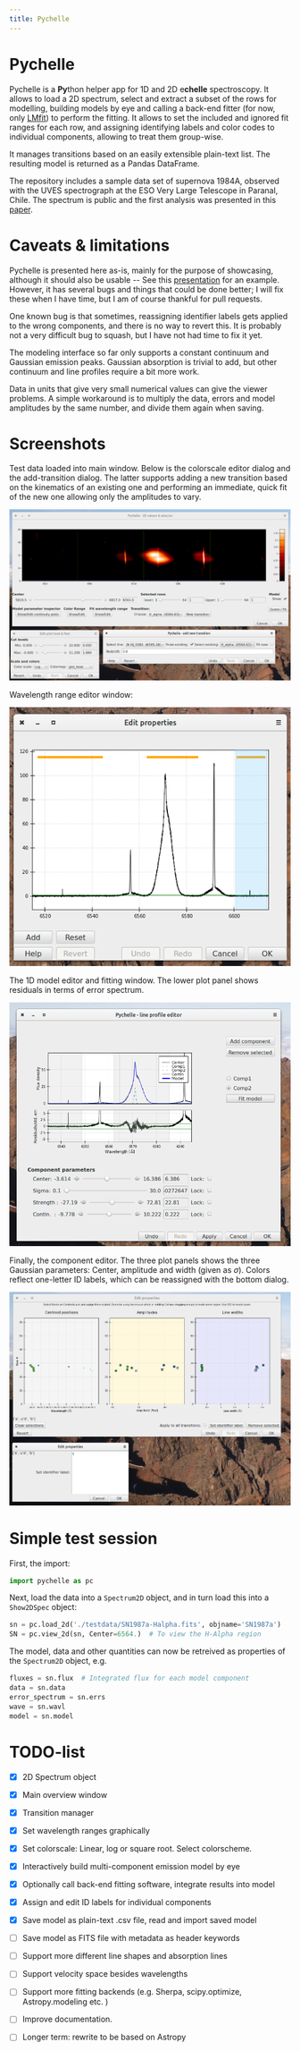 ```yaml
---
title: Pychelle
---
```


# Pychelle

Pychelle is a **Py**thon helper app for 1D and 2D e**chelle** spectroscopy. It
allows to load a 2D spectrum, select and extract a subset of the rows for
modelling, building models by eye and calling a back-end fitter (for now,
only [LMfit]) to perform the fitting. It allows to set the included and ignored
fit ranges for each row, and assigning identifying labels and color codes to
individual components, allowing to treat them group-wise. 

It manages transitions based on an easily extensible plain-text list. The
resulting model is returned as a Pandas DataFrame. 

The repository includes a sample data set of supernova 1984A, observed with the
UVES spectrograph at the ESO Very Large Telescope in Paranal, Chile. The
spectrum is public and the first analysis was presented in this [paper].


# Caveats & limitations

Pychelle is presented here as-is, mainly for the purpose of showcasing,
although it should also be usable -- See this [presentation] for an example.
However, it has several bugs and things that could be done better; I will fix
these when I have time, but I am of course thankful for pull requests. 

One known bug is that sometimes, reassigning identifier labels gets applied to
the wrong components, and there is no way to revert this. It is probably not a
very difficult bug to squash, but I have not had time to fix it yet.

The modeling interface so far only supports a constant continuum and Gaussian
emission peaks. Gaussian absorption is trivial to add, but other continuum and
line profiles require a bit more work.

Data in units that give very small numerical values can give the viewer
problems. A simple workaround is to multiply the data, errors and model
amplitudes by the same number, and divide them again when saving. 


# Screenshots

Test data loaded into main window. Below is the colorscale editor dialog and
the add-transition dialog. The latter supports adding a new transition based on
the kinematics of an existing one and performing an immediate, quick fit of the
new one allowing only the amplitudes to vary. 

![Pychelle main window](./Screenshots/Main-plotcolors-transition.png)

Wavelength range editor window:

![Pychelle fitranges window](./Screenshots/Fitrange-editor.png)

The 1D model editor and fitting window. The lower plot panel shows residuals in
terms of error spectrum. 

![Line profile builder](./Screenshots/OneDFitter.png)

Finally, the component editor. The three plot panels shows the three Gaussian
parameters: Center, amplitude and width (given as $\sigma$). Colors reflect
one-letter ID labels, which can be reassigned with the bottom dialog. 

![Component editor](./Screenshots/ComponentEditor.png)


# Simple test session

First, the import:

~~~python 
import pychelle as pc 
~~~

Next, load the data into a `Spectrum2D` object, and in turn load this into a
`Show2DSpec` object:

~~~python
sn = pc.load_2d('./testdata/SN1987a-Halpha.fits', objname='SN1987a')
SN = pc.view_2d(sn, Center=6564.)  # To view the H-Alpha region
~~~

The model, data and other quantities can now be retreived as properties of the
`Spectrum2D` object, e.g.

~~~python
fluxes = sn.flux  # Integrated flux for each model component
data = sn.data
error_spectrum = sn.errs
wave = sn.wavl
model = sn.model
~~~

# TODO-list

- [x] 2D Spectrum object
- [x] Main overview window
- [x] Transition manager
- [x] Set wavelength ranges graphically
- [x] Set colorscale: Linear, log or square root. Select colorscheme.
- [x] Interactively build multi-component emission model by eye
- [x] Optionally call back-end fitting software, integrate results into model
- [x] Assign and edit ID labels for individual components
- [x] Save model as plain-text .csv file, read and import saved model
- [ ] Save model as FITS file with metadata as header keywords
- [ ] Support more different line shapes and absorption lines
- [ ] Support velocity space besides wavelengths
- [ ] Support more fitting backends (e.g. Sherpa, scipy.optimize,
  Astropy.modeling etc. )
- [ ] Improve documentation.
- [ ] Longer term: rewrite to be based on Astropy



[LMfit]: http://lmfit.github.io 
[presentation]: http://bit.ly/EsoHaroTalk
[paper]: www.google.com
